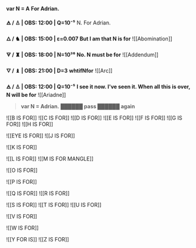 

**var N = A** 
**For Adrian.**

**🜁  / ♙ | OBS: 12:00 | Q=10⁻⁵**
N. 
For Adrian.

**🜂 / ♞  | OBS: 15:00 | ε=0.007**
**But I am that N is for**
![[Abomination]]

**🜃 / ♜  | OBS: 18:00 | N=10³⁶**
**No. N must be for**
![[Addendum]]

**🜄 / ♝ | OBS: 21:00 | D=3**
**whtifNfor**
![[Arc]]


**🜁  / ♙ | OBS: 12:00 | Q=10⁻⁵**
**I see it now. I've seen it. When all this is over, N will be for**
![[Ariadne]]

> **var N = Adrian.**
**██████ pass ██████ again**

![[B IS FOR]]
![[C IS FOR]]
![[D IS FOR]]
![[E IS FOR]]
![[F IS FOR]]
![[G IS FOR]]
![[H IS FOR]]

![[EYE IS FOR]]
![[J IS FOR]]


![[K IS FOR]]

![[L IS FOR]]
![[M IS FOR MANGLE]]

![[O IS FOR]]

![[P IS FOR]]

![[Q IS FOR]]
![[R IS FOR]]

![[S IS FOR]]
![[T IS FOR]]
![[U IS FOR]]

![[V IS FOR]]

![[W IS FOR]]

![[Y FOR IS]]
![[Z IS FOR]]

